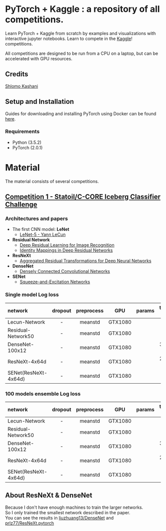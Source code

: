 
# PyTorch + Kaggle : a repository of all competitions.

Learn PyTorch + Kaggle from scratch by examples and visualizations with interactive jupyter notebooks. Learn to compete in the [Kaggle](https://www.kaggle.com/)! competitions. 

All competitions are designed to be run from a CPU on a laptop, but can be accelerated with GPU resources.


## Credits


[Shlomo Kashani](https://github.com/QuantScientist/Deep-Learning-Boot-Camp/) 

## Setup and Installation

Guides for downloading and installing PyTorch using Docker can be found [here](https://github.com/QuantScientist/Deep-Learning-Boot-Camp/tree/master/docker).

### Requirements

- Python (3.5.2)
- PyTorch (2.0.1)

# Material

The material consists of several competitions.

## [Competition 1 -  Statoil/C-CORE Iceberg Classifier Challenge]( https://www.kaggle.com/c/statoil-iceberg-classifier-challenge)



### Architectures and papers

- The first CNN model: **LeNet**    
    - [LeNet-5 - Yann LeCun][2]
- **Residual Network**
    -  [Deep Residual Learning for Image Recognition][5]
    -  [Identity Mappings in Deep Residual Networks][6]
-  **ResNeXt**  
    -  [Aggregated Residual Transformations for Deep Neural Networks][8]
-  **DenseNet**
    -  [Densely Connected Convolutional Networks][9]
-  **SENet**
    - [Squeeze-and-Excitation Networks][10]  


### Single model Log loss 

| network               | dropout | preprocess | GPU       | params  | training time | Loss   |
|:----------------------|:-------:|:----------:|:---------:|:-------:|:-------------:|:------:|
| Lecun-Network         |    -    |   meanstd  | GTX1080  |          |    30 min     |        |
| Residual-Network50    |    -    |   meanstd  | GTX1080  |          |    8 h 58 min |        |
| DenseNet-100x12       |    -    |   meanstd  | GTX1080  |          |  30 h 40 min  |        |
| ResNeXt-4x64d         |    -    |   meanstd  | GTX1080  |          |  22 h 50 min  |        |
| SENet(ResNeXt-4x64d)  |    -    |   meanstd  | GTX1080  |          |  -            |   -    |


### 100 models **ensemble** Log loss 

| network               | dropout | preprocess | GPU       | params  | training time | Loss   |
|:----------------------|:-------:|:----------:|:---------:|:-------:|:-------------:|:------:|
| Lecun-Network         |    -    |   meanstd  | GTX1080  |          |    30 min     |        |
| Residual-Network50    |    -    |   meanstd  | GTX1080  |          |    8 h 58 min |        |
| DenseNet-100x12       |    -    |   meanstd  | GTX1080  |          |  30 h 40 min  |        |
| ResNeXt-4x64d         |    -    |   meanstd  | GTX1080  |          |  22 h 50 min  |        |
| SENet(ResNeXt-4x64d)  |    -    |   meanstd  | GTX1080  |          |  -            |   -    |



## About ResNeXt & DenseNet

Because I don't have enough machines to train the larger networks.    
So I only trained the smallest network described in the paper.  
You can see the results in [liuzhuang13/DenseNet][12] and [prlz77/ResNeXt.pytorch][13]

 
  [2]: http://yann.lecun.com/exdb/lenet/
  [3]: https://arxiv.org/abs/1312.4400
  [4]: https://arxiv.org/abs/1409.1556
  [5]: https://arxiv.org/abs/1512.03385
  [6]: https://arxiv.org/abs/1603.05027
  [7]: https://arxiv.org/abs/1605.07146
  [8]: https://arxiv.org/abs/1611.05431
  [9]: https://arxiv.org/abs/1608.06993
  [10]: https://arxiv.org/abs/1709.01507
  [11]: ./images/results.jpg
  [12]: https://github.com/liuzhuang13/DenseNet
  [13]: https://github.com/prlz77/ResNeXt.pytorch
